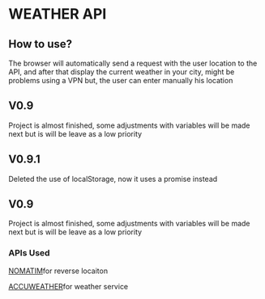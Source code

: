 <h1>WEATHER API</h1>
<h2>How to use?</h2>
<p>The browser will automatically send a request with the user location to the API, and after that display the current weather in your city, might be problems using a VPN but, the user can enter manually his location </p>
<h2>V0.9</h2>
<p>Project is almost finished, some adjustments with variables will be made next but is will be leave as a low priority<p>
<h2>V0.9.1</h2>
<p>Deleted the use of localStorage, now it uses a promise instead</p>
<h2>V0.9</h2>
<p>Project is almost finished, some adjustments with variables will be made next but is will be leave as a low priority<p>
<h3>APIs Used</h3>
<p><a href="https://nominatim.openstreetmap.org/">NOMATIM</a>for reverse locaiton <p>
<p><a href="https://developer.accuweather.com/">ACCUWEATHER</a>for weather service</p>

